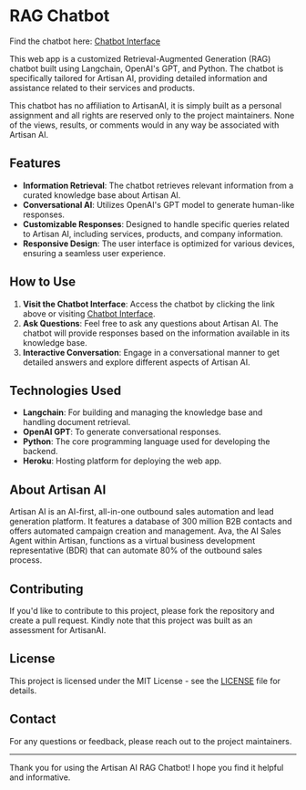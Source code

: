 # RAG Chatbot

Find the chatbot here: [Chatbot Interface](https://artisan-chatbot-a41a37911ba1.herokuapp.com/)

This web app is a customized Retrieval-Augmented Generation (RAG) chatbot built using Langchain, OpenAI's GPT, and Python. The chatbot is specifically tailored for Artisan AI, providing detailed information and assistance related to their services and products.

This chatbot has no affiliation to ArtisanAI, it is simply built as a personal assignment and all rights are reserved only to the project maintainers. None of the views, results, or comments would in any way be associated with Artisan AI.

## Features

- **Information Retrieval**: The chatbot retrieves relevant information from a curated knowledge base about Artisan AI.
- **Conversational AI**: Utilizes OpenAI's GPT model to generate human-like responses.
- **Customizable Responses**: Designed to handle specific queries related to Artisan AI, including services, products, and company information.
- **Responsive Design**: The user interface is optimized for various devices, ensuring a seamless user experience.

## How to Use

1. **Visit the Chatbot Interface**: Access the chatbot by clicking the link above or visiting [Chatbot Interface](https://artisan-chatbot-a41a37911ba1.herokuapp.com/).
2. **Ask Questions**: Feel free to ask any questions about Artisan AI. The chatbot will provide responses based on the information available in its knowledge base.
3. **Interactive Conversation**: Engage in a conversational manner to get detailed answers and explore different aspects of Artisan AI.

## Technologies Used

- **Langchain**: For building and managing the knowledge base and handling document retrieval.
- **OpenAI GPT**: To generate conversational responses.
- **Python**: The core programming language used for developing the backend.
- **Heroku**: Hosting platform for deploying the web app.

## About Artisan AI

Artisan AI is an AI-first, all-in-one outbound sales automation and lead generation platform. It features a database of 300 million B2B contacts and offers automated campaign creation and management. Ava, the AI Sales Agent within Artisan, functions as a virtual business development representative (BDR) that can automate 80% of the outbound sales process.

## Contributing

If you'd like to contribute to this project, please fork the repository and create a pull request. Kindly note that this project was built as an assessment for ArtisanAI.

## License

This project is licensed under the MIT License - see the [LICENSE](LICENSE) file for details.

## Contact

For any questions or feedback, please reach out to the project maintainers.

---

Thank you for using the Artisan AI RAG Chatbot! I hope you find it helpful and informative.
